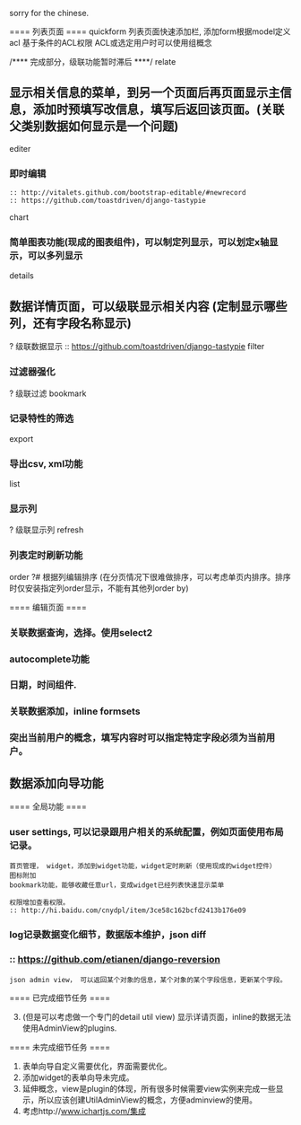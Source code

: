 sorry for the chinese.

==== 列表页面 ====
quickform
    列表页面快速添加栏, 添加form根据model定义
acl
    基于条件的ACL权限
    ACL或选定用户时可以使用组概念

/**** 完成部分，级联功能暂时滞后 ****/
relate
##  显示相关信息的菜单，到另一个页面后再页面显示主信息，添加时预填写改信息，填写后返回该页面。(关联父类别数据如何显示是一个问题)
editer
### 即时编辑
    :: http://vitalets.github.com/bootstrap-editable/#newrecord
    :: https://github.com/toastdriven/django-tastypie
chart
### 简单图表功能(现成的图表组件)，可以制定列显示，可以划定x轴显示，可以多列显示
details
##  数据详情页面，可以级联显示相关内容 (定制显示哪些列，还有字段名称显示)
?   级联数据显示
    :: https://github.com/toastdriven/django-tastypie
filter
### 过滤器强化
?   级联过滤
bookmark
### 记录特性的筛选
export
### 导出csv, xml功能
list
### 显示列
?   级联显示列
refresh
### 列表定时刷新功能
order
?#   根据列编辑排序 (在分页情况下很难做排序，可以考虑单页内排序。排序时仅安装指定列order显示，不能有其他列order by)

==== 编辑页面 ====
### 关联数据查询，选择。使用select2
### autocomplete功能
### 日期，时间组件.
### 关联数据添加，inline formsets
### 突出当前用户的概念，填写内容时可以指定特定字段必须为当前用户。
##  数据添加向导功能

==== 全局功能 ====
### user settings, 可以记录跟用户相关的系统配置，例如页面使用布局记录。
    首页管理， widget，添加到widget功能，widget定时刷新（使用现成的widget控件）
    图标附加
    bookmark功能，能够收藏任意url，变成widget已经列表快速显示菜单

    权限增加查看权限。
    :: http://hi.baidu.com/cnydpl/item/3ce58c162bcfd2413b176e09
### log记录数据变化细节，数据版本维护，json diff
### :: https://github.com/etianen/django-reversion

    json admin view， 可以返回某个对象的信息，某个对象的某个字段信息，更新某个字段。

==== 已完成细节任务 ====

3. (但是可以考虑做一个专门的detail util view) 显示详请页面，inline的数据无法使用AdminView的plugins.

==== 未完成细节任务 ====

1. 表单向导自定义需要优化，界面需要优化。
2. 添加widget的表单向导未完成。
4. 延伸概念，view是plugin的体现，所有很多时候需要view实例来完成一些显示，所以应该创建UtilAdminView的概念，方便adminview的使用。
5. 考虑http://www.ichartjs.com/集成


